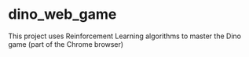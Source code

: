 # dino_web_game
This project uses Reinforcement Learning algorithms to master the Dino game (part of the Chrome browser)

